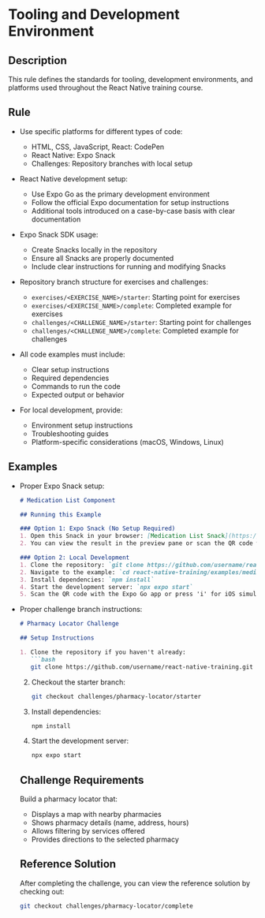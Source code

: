 # Tooling and Development Environment

## Description
This rule defines the standards for tooling, development environments, and platforms used throughout the React Native training course.

## Rule
- Use specific platforms for different types of code:
  - HTML, CSS, JavaScript, React: CodePen
  - React Native: Expo Snack
  - Challenges: Repository branches with local setup

- React Native development setup:
  - Use Expo Go as the primary development environment
  - Follow the official Expo documentation for setup instructions
  - Additional tools introduced on a case-by-case basis with clear documentation

- Expo Snack SDK usage:
  - Create Snacks locally in the repository
  - Ensure all Snacks are properly documented
  - Include clear instructions for running and modifying Snacks

- Repository branch structure for exercises and challenges:
  - `exercises/<EXERCISE_NAME>/starter`: Starting point for exercises
  - `exercises/<EXERCISE_NAME>/complete`: Completed example for exercises
  - `challenges/<CHALLENGE_NAME>/starter`: Starting point for challenges
  - `challenges/<CHALLENGE_NAME>/complete`: Completed example for challenges

- All code examples must include:
  - Clear setup instructions
  - Required dependencies
  - Commands to run the code
  - Expected output or behavior

- For local development, provide:
  - Environment setup instructions
  - Troubleshooting guides
  - Platform-specific considerations (macOS, Windows, Linux)

## Examples
- Proper Expo Snack setup:
  ```markdown
  # Medication List Component

  ## Running this Example
  
  ### Option 1: Expo Snack (No Setup Required)
  1. Open this Snack in your browser: [Medication List Snack](https://snack.expo.dev/@username/medication-list)
  2. You can view the result in the preview pane or scan the QR code with the Expo Go app on your device
  
  ### Option 2: Local Development
  1. Clone the repository: `git clone https://github.com/username/react-native-training.git`
  2. Navigate to the example: `cd react-native-training/examples/medication-list`
  3. Install dependencies: `npm install`
  4. Start the development server: `npx expo start`
  5. Scan the QR code with the Expo Go app or press 'i' for iOS simulator / 'a' for Android emulator
  ```

- Proper challenge branch instructions:
  ```markdown
  # Pharmacy Locator Challenge

  ## Setup Instructions
  
  1. Clone the repository if you haven't already:
     ```bash
     git clone https://github.com/username/react-native-training.git
     ```
  
  2. Checkout the starter branch:
     ```bash
     git checkout challenges/pharmacy-locator/starter
     ```
  
  3. Install dependencies:
     ```bash
     npm install
     ```
  
  4. Start the development server:
     ```bash
     npx expo start
     ```
  
  ## Challenge Requirements
  
  Build a pharmacy locator that:
  - Displays a map with nearby pharmacies
  - Shows pharmacy details (name, address, hours)
  - Allows filtering by services offered
  - Provides directions to the selected pharmacy
  
  ## Reference Solution
  
  After completing the challenge, you can view the reference solution by checking out:
  ```bash
  git checkout challenges/pharmacy-locator/complete
  ```
  ``` 
